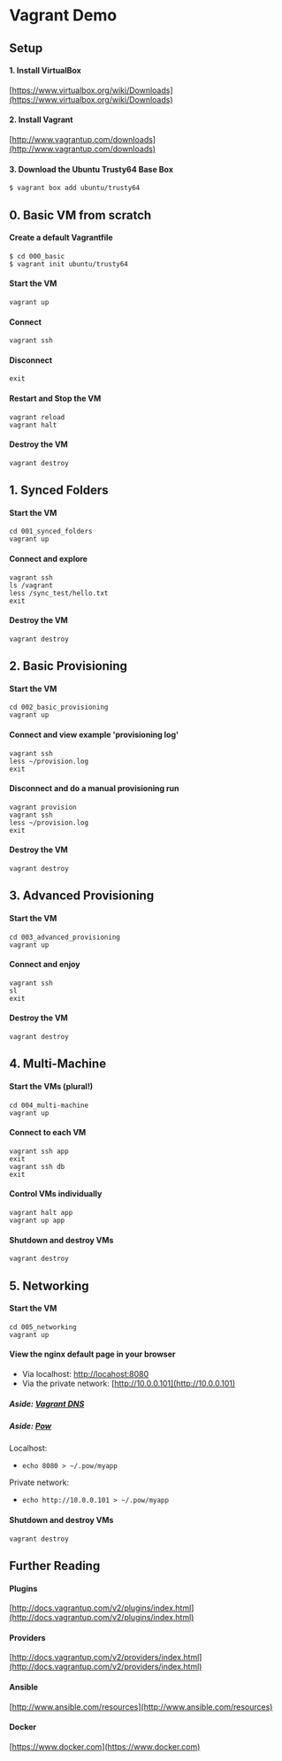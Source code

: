 # Vagrant Demo

## Setup

#### 1. Install VirtualBox

[https://www.virtualbox.org/wiki/Downloads](https://www.virtualbox.org/wiki/Downloads)

#### 2. Install Vagrant

[http://www.vagrantup.com/downloads](http://www.vagrantup.com/downloads)


#### 3. Download the Ubuntu Trusty64 Base Box

```
$ vagrant box add ubuntu/trusty64
```
 
## 0. Basic VM from scratch


#### Create a default Vagrantfile

```
$ cd 000_basic
$ vagrant init ubuntu/trusty64
```

#### Start the VM

```
vagrant up
```

#### Connect

```
vagrant ssh
```

#### Disconnect

```
exit
```

#### Restart and Stop the VM

```
vagrant reload
vagrant halt
```

#### Destroy the VM

```
vagrant destroy
```

## 1. Synced Folders

#### Start the VM

```
cd 001_synced_folders
vagrant up
```

#### Connect and explore

```
vagrant ssh
ls /vagrant
less /sync_test/hello.txt
exit
```

#### Destroy the VM

```
vagrant destroy
```

## 2. Basic Provisioning

#### Start the VM

```
cd 002_basic_provisioning
vagrant up
```

#### Connect and view example 'provisioning log'

```
vagrant ssh
less ~/provision.log
exit
```

#### Disconnect and do a manual provisioning run

```
vagrant provision
vagrant ssh
less ~/provision.log
exit
```

#### Destroy the VM

```
vagrant destroy
```

## 3. Advanced Provisioning

#### Start the VM

```
cd 003_advanced_provisioning
vagrant up
```

#### Connect and enjoy

```
vagrant ssh
sl
exit
```

#### Destroy the VM

```
vagrant destroy
```

## 4. Multi-Machine

#### Start the VMs (plural!)

```
cd 004_multi-machine
vagrant up
```

#### Connect to each VM

```
vagrant ssh app
exit
vagrant ssh db
exit
```

#### Control VMs individually

```
vagrant halt app
vagrant up app
```

#### Shutdown and destroy VMs

```
vagrant destroy
```

## 5. Networking

#### Start the VM

```
cd 005_networking
vagrant up
```

#### View the nginx default page in your browser

* Via localhost: [http://locahost:8080](http://localhost:8080)
* Via the private network: [http://10.0.0.101](http://10.0.0.101)

##### _Aside: [Vagrant DNS](https://github.com/BerlinVagrant/vagrant-dns)_

##### _Aside: [Pow](http://pow.cx)_

Localhost:

* `echo 8080 > ~/.pow/myapp`

Private network:

* `echo http://10.0.0.101 > ~/.pow/myapp`


#### Shutdown and destroy VMs

```
vagrant destroy
```

## Further Reading

#### Plugins

[http://docs.vagrantup.com/v2/plugins/index.html](http://docs.vagrantup.com/v2/plugins/index.html)

#### Providers

[http://docs.vagrantup.com/v2/providers/index.html](http://docs.vagrantup.com/v2/providers/index.html)

#### Ansible

[http://www.ansible.com/resources](http://www.ansible.com/resources)

#### Docker

[https://www.docker.com](https://www.docker.com)